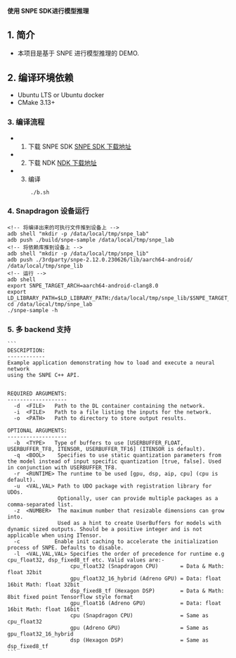 #### 使用 SNPE SDK进行模型推理


## 1. 简介
- 本项目是基于 SNPE 进行模型推理的 DEMO.

## 2. 编译环境依赖
- Ubuntu LTS or Ubuntu docker
- CMake 3.13+

### 3. 编译流程
- 1. 下载 SNPE SDK [SNPE SDK 下载地址](https://qpm.qualcomm.com/#/main/tools/details/qualcomm_neural_processing_sdk)
- 2. 下载 NDK [NDK 下载地址](https://developer.android.google.cn/ndk/downloads/older_releases)
- 3. 编译 
    ```shell
        ./b.sh
    ```

### 4. Snapdragon 设备运行
    <!-- 将编译出来的可执行文件推到设备上 -->
    adb shell "mkdir -p /data/local/tmp/snpe_lab"
    adb push ./build/snpe-sample /data/local/tmp/snpe_lab
    <!-- 将依赖库推到设备上 -->
    adb shell "mkdir -p /data/local/tmp/snpe_lib"
    adb push ./3rdparty/snpe-2.12.0.230626/lib/aarch64-android/ /data/local/tmp/snpe_lib
    <!-- 运行 -->
    adb shell
    export SNPE_TARGET_ARCH=aarch64-android-clang8.0
    export LD_LIBRARY_PATH=$LD_LIBRARY_PATH:/data/local/tmp/snpe_lib/$SNPE_TARGET_ARCH
    cd /data/local/tmp/snpe_lab
    ./snpe-sample -h

### 5. 多 backend 支持
    ```
    DESCRIPTION:
    ------------
    Example application demonstrating how to load and execute a neural network
    using the SNPE C++ API.
    
    
    REQUIRED ARGUMENTS:
    -------------------
      -d  <FILE>   Path to the DL container containing the network.
      -i  <FILE>   Path to a file listing the inputs for the network.
      -o  <PATH>   Path to directory to store output results.
    
    OPTIONAL ARGUMENTS:
    -------------------
      -b  <TYPE>   Type of buffers to use [USERBUFFER_FLOAT, USERBUFFER_TF8, ITENSOR, USERBUFFER_TF16] (ITENSOR is default).
      -q  <BOOL>    Specifies to use static quantization parameters from the model instead of input specific quantization [true, false]. Used in conjunction with USERBUFFER_TF8. 
      -r  <RUNTIME> The runtime to be used [gpu, dsp, aip, cpu] (cpu is default). 
      -u  <VAL,VAL> Path to UDO package with registration library for UDOs. 
                    Optionally, user can provide multiple packages as a comma-separated list. 
      -z  <NUMBER>  The maximum number that resizable dimensions can grow into. 
                    Used as a hint to create UserBuffers for models with dynamic sized outputs. Should be a positive integer and is not applicable when using ITensor. 
      -c           Enable init caching to accelerate the initialization process of SNPE. Defaults to disable.
      -l  <VAL,VAL,VAL> Specifies the order of precedence for runtime e.g  cpu_float32, dsp_fixed8_tf etc. Valid values are:- 
                        cpu_float32 (Snapdragon CPU)       = Data & Math: float 32bit 
                        gpu_float32_16_hybrid (Adreno GPU) = Data: float 16bit Math: float 32bit 
                        dsp_fixed8_tf (Hexagon DSP)        = Data & Math: 8bit fixed point Tensorflow style format 
                        gpu_float16 (Adreno GPU)           = Data: float 16bit Math: float 16bit 
                        cpu (Snapdragon CPU)               = Same as cpu_float32 
                        gpu (Adreno GPU)                   = Same as gpu_float32_16_hybrid 
                        dsp (Hexagon DSP)                  = Same as dsp_fixed8_tf 
    ```